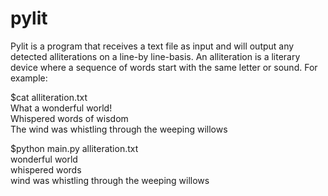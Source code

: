 # pylit

Pylit is a program that receives a text file as input and will output any detected alliterations on a line-by line-basis.  An alliteration is a literary device where a sequence of words start with the same letter or sound.  For example:

$cat alliteration.txt  
What a wonderful world!  
Whispered words of wisdom  
The wind was whistling through the weeping willows  

$python main.py alliteration.txt  
wonderful world  
whispered words  
wind was whistling through the weeping willows  

